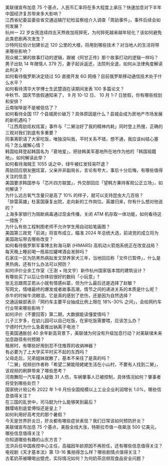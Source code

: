美联储宣布加息 75 个基点，人民币汇率将在多大程度上承压？快速加息对下半年中国经济复苏带来多大影响？  
江西省纪委监委驻省交通运输厅纪检监察组介入调查「周劼事件」，事件后续会如何发展？  
杭州一 22 岁女孩连续四五天熬夜加班猝死，为何猝死越来越年轻化？该如何避免此类悲剧再次发生？  
沙特阿拉伯计划建长近 120 公里的大楼，将用到哪些技术？对当地人的生活将带来哪些影响？  
观众被二舅的故事打动的逻辑，跟被《阿甘正传》那个故事打动的逻辑一样吗？  
男子出轨 14 年赠情人 379 万，妻子起诉返还，法院判全退，如何从法律角度解读此判决？  
如何看待俄罗斯决定绕过 5G 直接开发 6G 网络？目前俄罗斯移动通信技术处于什么水平？  
如何看待清华大学博士生武楚涵在读期间发表 100 多篇论文？  
中秋节、国庆节放假通知来了， 9 月 10-12 日、 10 月 1-7 日放假，你有哪些规划和安排？  
云南咖啡是不是被低估了？  
如何看待全国 117 个县城房价破万？具体原因是什么？县城会成为房地产市场发展的新机遇吗？  
「江西周劼炫权炫富」事件与「二舅治好了我的精神内耗」同时登上热搜，正确的三观对我们到底有多重要？  
同事离职请了大家吃饭，唯独没叫我，平时关系不错，想不通，我应该纠结心塞吗？怎么缓解心情？  
韩国给拜登起韩国名为「裵地星」，把驻韩美军基地所在地作为他的「韩国祖籍地」，如何解读此举？  
如何看待海贼王 1055 话之中，绿牛被红发轻易吓退？  
周劼回应朋友圈炫富，父亲并非副局长，言论有夸大，事后十分后悔，有哪些值得关注的信息？  
美国要求韩国参与「芯片四方联盟」，外交部回应「望韩方秉持客观公正立场」，如何解读？  
为什么远古氧气含量只是高了 10% 的样子，就可以支持昆虫大几百倍？  
「排雷英雄」杜富国康复出院，走向新的工作岗位。英雄归来，你有什么想对他说的？  
上海多家银行为阻断病毒通过现金传播，关闭 ATM 机存取一体功能，如何看待这一措施？  
为什么有些工程制图老师不允许学生用自动铅笔画图？  
美国第三政党「前进」将宣布成立，瞄准 2024 年总统大选，前进党的成立将为美国政坛带去哪些改变？  
如何看待俄罗斯军事博主称海马斯 (HIMARS) 高机动火箭炮系统正在改变战局？  
每天晚上睡前喝一瓶易拉罐啤酒会发胖吗？  
石家庄一区为防黑热病拟发文禁养家犬三年，当地回应称「文件已暂停」，什么是黑热病，还有什么办法可以预防？  
如何评价业余工作室（王澍 + 陆文宇）新作杭州国家版本馆的建筑设计？  
有哪些买了以后让你体验很好的数码「小玩意」?  
张无忌跟周芷若从小就有情感纠葛，但为什么最后还是选择了赵敏？  
写网文，情绪最终的爆发或者故事高潮，情节之间的递进关系的本质是什么呢？  
杀牛的时候牛流眼泪，它是真的感到了悲伤，还是因为自然选择？  
交通运输部表示「网约车主要平台抽成比例上限在 18%-30% 之间」，会给网约车行业带来哪些影响？  
如何评价《不要回答》第二期，大数据能读懂爱情吗？  
儿子三岁多，在幼儿园可以自己吃饭，在家吃饭需要喂，应该怎么办？  
宁德时代为什么急着推出钠离子电池？  
在美国通胀创 40 余年新高背景下，美联储为何没有升级加息行动？对美联储未来加息路径有何预期？  
租房时，有哪些好用到忍不住推荐的收纳神器？  
有必要为了上大学买平时买不起的东西吗？  
父母走后，兄弟姐妹就散了，基本不来往了是真的吗？  
「二舅」视频创作者称「希望二舅能陪姥姥生活在小山村，不要有人找到二舅」，该视频的刷屏带来了哪些思考？  
河南舞阳一汽车撞人疑致 31 人伤，车祸肇事人已被控制，具体情况如何？肇事者将受到哪些处罚？  
国家统计局公布 2022 年 1-6 月份全国规模以上工业企业利润增长 1.0%，哪些信息值得关注？  
在三国的乱世中，司马懿为什么能够笑到最后？  
魏璎珞到底爱傅恒还是皇上？  
如何利用好高考完的那个暑假？  
今天是世界肝炎日，肝炎都有哪些症状表现？我们日常该如何预防肝炎？  
美联储宣布加息 75 个基点，美股全线大涨，特斯拉市值一夜飙涨 500 亿美元，哪些信息值得关注？  
你知道哪些有趣的山东方言？  
沈洪兵任中国疾控中心主任，高福因年龄原因不再担任，还有哪些信息值得关注？  
电视剧《天才基本法》第 13-16 集拍得怎么样？哪些剧情点值得关注？  
古茗奶茶被曝喝出壁虎，实际情况如何？为何奶茶店频现食品安全问题？  
